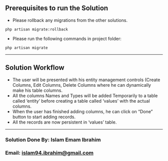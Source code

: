 ## Prerequisites to run the Solution

- Please rollback any migrations from the other solutions.
```
php artisan migrate:rollback
```
- Please run the following commands in project folder:
```
php artisan migrate
```

---
## Solution Workflow

- The user will be presented with his entity management controls (Create Columns, Edit Columns, Delete Columns where he can dynamically make his table columns.
- All the columns Names and Types will be added Temporarily to a table called ‘entity’ before creating a table called ‘values’ with the actual columns.
- When the user has finished adding columns, he can click on “Done” button to start adding records.
- All the records are now persistent in ‘values’ table.

---

### Solution Done By: Islam Emam Ibrahim
### Email: islam94.ibrahim@gmail.com
